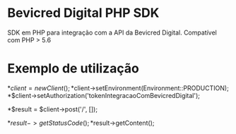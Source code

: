 # Bevicred Digital PHP SDK
SDK em PHP para integração com a API da Bevicred Digital.
Compatível com PHP > 5.6

# Exemplo de utilização
*$client = new Client();  
*$client->setEnvironment(Environment::PRODUCTION);  
*$client->setAuthorization('tokenIntegracaoComBevicredDigital');  

*$result = $client->post('/', []);  

*$result->getStatusCode();  
*$result->getContent();  
